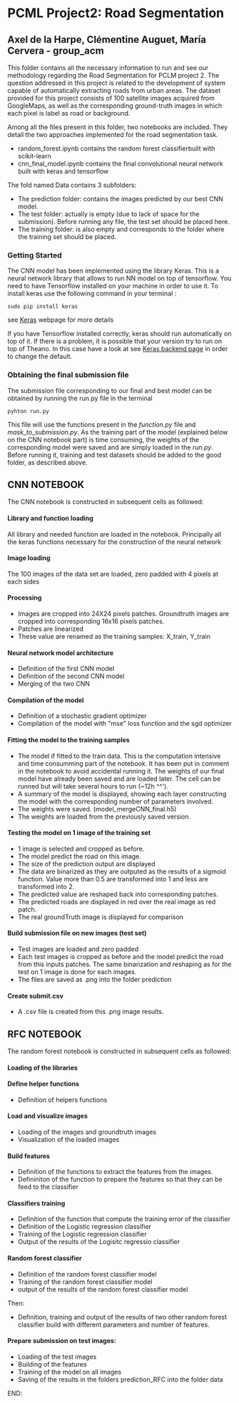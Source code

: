 # PCML Project2: Road Segmentation

## Axel de la Harpe, Clémentine Auguet, María Cervera - group_acm

This folder contains all the necessary information to run and see our methodology regarding the Road Segmentation for PCLM project 2.
The question addressed in this project is related to the development of system capable of automatically extracting roads from urban areas.
The dataset provided for this project consists of 100 satellite images acquired from GoogleMaps, as well as the corresponding ground-truth images in which each pixel is label as road or background. 


Among all the files present in this folder, two notebooks are included. They detail the two approaches implemented for the road segmentation task.
- random_forest.ipynb contains the random forest classifierbuilt with scikit-learn
- cnn_final_model.ipynb contains the final convolutional neural network built with keras and tensorflow


The fold named Data contains 3 subfolders: 
- The prediction folder: contains the images predicted by our best CNN model.
- The test folder: actually is empty (due to lack of space for the submission). Before running any file, the test set should be placed here.
- The training folder: is also empty and corresponds to the folder where the training set should be placed.


### Getting Started
The CNN model has been implemented using the library Keras. This is a neural network library that allows to run NN model on top of tensorflow. You need to have Tensorflow installed on your machine in order to use it.
To install keras use the following command in your terminal :
```
sudo pip install keras
```
see [Keras](https://keras.io/#installation) webpage for more details

If you have Tensorflow installed correctly, keras should run automatically on top of it. If there is a problem, it is possible that your version try to run on top of Theano. In this case have a look at see [Keras backend page](https://keras.io/backend/)  in order to change the default.


### Obtaining the final submission file
The submission file corresponding to our final and best model can be obtained by running the run.py file in the terminal 
```
pyhton run.py
```
This file will use the functions present in the *function.py* file and *mask_to_submission.py*.
As the training part of the model (explained below on the CNN notebook part) is time consuming, the weights of the corresponding model were saved and are simply loaded in the *run.py*.
Before running it, training and test datasets should be added to the good folder, as described above.

## CNN NOTEBOOK
The CNN notebook is constructed in subsequent cells as followed:

#### Library and function loading
All library and needed function are loaded in the notebook. 
Principally all the keras functions necessary for the construction of the neural network

#### Image loading
The 100 images of the data set are loaded, zero padded with 4 pixels at each sides

#### Processing
- Images are cropped into 24X24 pixels patches. Groundtruth images are cropped into corresponding 16x16 pixels patches.
- Patches are linearized 
- These value are renamed as the training samples: X_train, Y_train

#### Neural network model architecture
- Definition of the first CNN model 
- Definition of the second CNN model 
- Merging of the two CNN

#### Compilation of the model
- Definition of a stochastic gradient optimizer
- Compilation of the model with "mse" loss function and the sgd optimizer

#### Fitting the model to the training samples
- The model if fitted to the train data. This is the computation intensive and time consumming part of the notebook. It has been put in comment in the notebook to avoid accidental running it. The weights of our final model have already been saved and are loaded later. The cell can be runned but will take several hours to run (~12h ^^').
- A summary of the model is displayed, showing each layer constructing the model with the corresponding number of parameters involved.
- The weights were saved. (model_mergeCNN_final.h5)
- The weights are loaded from the previously saved version.

#### Testing the model on 1 image of the training set
- 1 image is selected and cropped as before.
- The model predict the road on this image.
- The size of the prediction output are displayed
- The data are binarized as they are outputed as the results of a sigmoid function. Value more than 0.5 are transformed into 1 and less are transformed into 2.
- The predicted value are reshaped back into corresponding patches.
- The predicted roads are displayed in red over the real image as red patch.
- The real groundTruth image is displayed for comparison

#### Build submission file on new images (test set)
- Test images are loaded and zero padded
- Each test images is cropped as before and the model predict the road from this inputs patches. The same binarization and reshaping as for the test on 1 image is done for each images.
- The files are saved as .png into the folder prediction

#### Create submit.csv
- A .csv file is created from this .png image results.

## RFC NOTEBOOK
The random forest notebook is constructed in subsequent cells as followed:

#### Loading of the libraries

#### Define helper functions
- Definition of helpers functions

#### Load and visualize images
- Loading of the images and groundtruth images
- Visualization of the loaded images

#### Build features
- Definition of the functions to extract the features from the images.
- Defininiton of the function to prepare the features so that they can be feed to the classifier

#### Classifiers training
- Definition of the function that compute the training error of the classifier
- Definition of the Logistic regression classifier
- Training of the Logistic regression classifier 
- Output of the results of the Logisitc regressio classifier

#### Random forest classifier
- Definition of the random forest classifier model
- Training of the random forest classifier model
- output of the results of the random forest classifier model

Then:
- Definition, training and output of the results of two other random forest classifier build with different parameters and number of features.

#### Prepare submission on test images:
- Loading of the test images 
- Building of the features
- Training of the model on all images
- Saving of the results in the folders prediction_RFC into the folder data

END:










